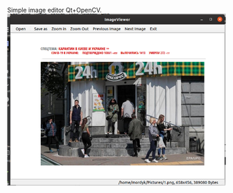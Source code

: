 Simple image editor Qt+OpenCV.
![Image alt](https://github.com/kurtwalkir/QT_OPENCV4/raw/master/ImageViewer/ImageViewer/sreen.png)
